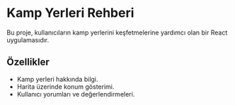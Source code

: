 # Kamp Yerleri Rehberi

Bu proje, kullanıcıların kamp yerlerini keşfetmelerine yardımcı olan bir React uygulamasıdır.

## Özellikler
- Kamp yerleri hakkında bilgi.
- Harita üzerinde konum gösterimi.
- Kullanıcı yorumları ve değerlendirmeleri.
